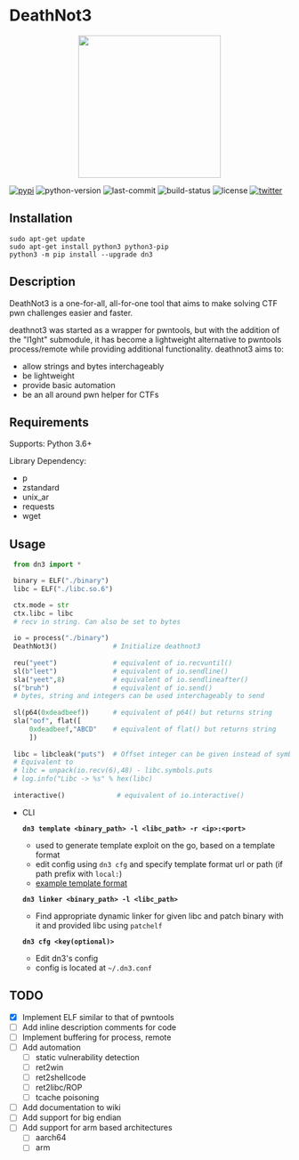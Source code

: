 DeathNot3
===
<p align="center">
   <img src="https://media.discordapp.net/attachments/1015263562668720150/1078325086307766344/dn3_logo.png" height=256 width=256/>
</p>

[![pypi](https://img.shields.io/pypi/v/dn3?style=for-the-badge)](https://pypi.org/project/dn3/)
![python-version](https://img.shields.io/pypi/pyversions/dn3?style=for-the-badge)
![last-commit](https://img.shields.io/github/last-commit/k1R4/deathnot3/dev?style=for-the-badge)
![build-status](https://img.shields.io/github/actions/workflow/status/k1R4/deathnot3/python-package.yml?style=for-the-badge)
![license](https://img.shields.io/pypi/l/dn3?style=for-the-badge)
[![twitter](https://img.shields.io/twitter/follow/justk1R4?style=for-the-badge)](https://twitter.com/justk1R4)

## Installation
```
sudo apt-get update
sudo apt-get install python3 python3-pip
python3 -m pip install --upgrade dn3
```

## Description
DeathNot3 is a one-for-all, all-for-one tool that aims to make solving CTF pwn challenges easier and faster. 

deathnot3 was started as a wrapper for pwntools, but with the addition of the "l1ght" submodule, it has become a lightweight alternative to pwntools process/remote
while providing additional functionality.
deathnot3 aims to:
 - allow strings and bytes interchageably
 - be lightweight
 - provide basic automation
 - be an all around pwn helper for CTFs

## Requirements
Supports: Python 3.6+

Library Dependency:
- p
- zstandard
- unix_ar
- requests
- wget

## Usage

 ```py
  from dn3 import *

  binary = ELF("./binary")
  libc = ELF("./libc.so.6")

  ctx.mode = str 
  ctx.libc = libc     
  # recv in string. Can also be set to bytes
  
  io = process("./binary")
  DeathNot3()              # Initialize deathnot3
  
  reu("yeet")              # equivalent of io.recvuntil()
  sl(b"leet")              # equivalent of io.sendline()
  sla("yeet",8)            # equivalent of io.sendlineafter()
  s("bruh")                # equivalent of io.send()
  # bytes, string and integers can be used interchageably to send
  
  sl(p64(0xdeadbeef))      # equivalent of p64() but returns string
  sla("oof", flat([
	  0xdeadbeef,"ABCD"    # equivalent of flat() but returns string
	  ])
  
  libc = libcleak("puts")  # Offset integer can be given instead of symbol
  # Equivalent to
  # libc = unpack(io.recv(6),48) - libc.symbols.puts
  # log.info("Libc -> %s" % hex(libc)
  
  interactive()             # equivalent of io.interactive()
  ```

 - CLI
 
	**`dn3 template <binary_path> -l <libc_path> -r <ip>:<port>`**
	 - used to generate template exploit on the go, based on a template format
	 - edit config using `dn3 cfg` and specify template format url or path (if path prefix with `local:`)
	 - [example template format](https://raw.githubusercontent.com/k1R4/deathnot3/dev/template.py)
	 
	**`dn3 linker <binary_path> -l <libc_path>`**
	 - Find appropriate dynamic linker for given libc and patch binary with it and provided libc using `patchelf`

   **`dn3 cfg <key(optional)>`**
    - Edit dn3's config
    - config is located at `~/.dn3.conf`

## TODO
 - [x] Implement ELF similar to that of pwntools
 - [ ] Add inline description comments for code
 - [ ] Implement buffering for process, remote
 - [ ] Add automation
    - [ ] static vulnerability detection
    - [ ] ret2win
    - [ ] ret2shellcode
    - [ ] ret2libc/ROP
    - [ ] tcache poisoning
 - [ ] Add documentation to wiki
 - [ ] Add support for big endian
 - [ ] Add support for arm based architectures
    - [ ] aarch64
    - [ ] arm